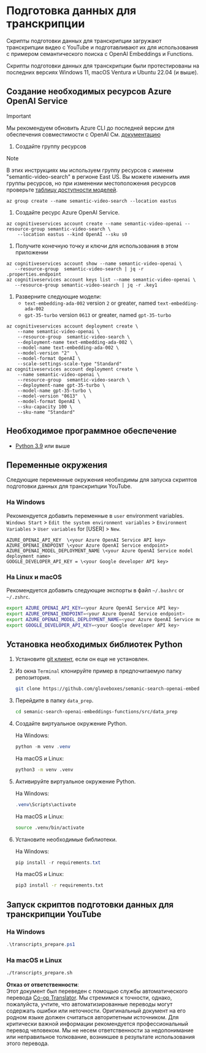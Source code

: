 <!--
CO_OP_TRANSLATOR_METADATA:
{
  "original_hash": "0d69f2d5814a698d3de5d0235940b5ae",
  "translation_date": "2025-05-19T18:46:18+00:00",
  "source_file": "08-building-search-applications/scripts/README.md",
  "language_code": "ru"
}
-->
# Подготовка данных для транскрипции

Скрипты подготовки данных для транскрипции загружают транскрипции видео с YouTube и подготавливают их для использования с примером семантического поиска с OpenAI Embeddings и Functions.

Скрипты подготовки данных для транскрипции были протестированы на последних версиях Windows 11, macOS Ventura и Ubuntu 22.04 (и выше).

## Создание необходимых ресурсов Azure OpenAI Service

> [!IMPORTANT]
> Мы рекомендуем обновить Azure CLI до последней версии для обеспечения совместимости с OpenAI
> См. [документацию](https://learn.microsoft.com/cli/azure/update-azure-cli?WT.mc_id=academic-105485-koreyst)

1. Создайте группу ресурсов

> [!NOTE]
> В этих инструкциях мы используем группу ресурсов с именем "semantic-video-search" в регионе East US.
> Вы можете изменить имя группы ресурсов, но при изменении местоположения ресурсов
> проверьте [таблицу доступности моделей](https://aka.ms/oai/models?WT.mc_id=academic-105485-koreyst).

```console
az group create --name semantic-video-search --location eastus
```

1. Создайте ресурс Azure OpenAI Service.

```console
az cognitiveservices account create --name semantic-video-openai --resource-group semantic-video-search \
    --location eastus --kind OpenAI --sku s0
```

1. Получите конечную точку и ключи для использования в этом приложении

```console
az cognitiveservices account show --name semantic-video-openai \
   --resource-group  semantic-video-search | jq -r .properties.endpoint
az cognitiveservices account keys list --name semantic-video-openai \
   --resource-group semantic-video-search | jq -r .key1
```

1. Разверните следующие модели:
   - `text-embedding-ada-002` version `2` or greater, named `text-embedding-ada-002`
   - `gpt-35-turbo` version `0613` or greater, named `gpt-35-turbo`

```console
az cognitiveservices account deployment create \
    --name semantic-video-openai \
    --resource-group  semantic-video-search \
    --deployment-name text-embedding-ada-002 \
    --model-name text-embedding-ada-002 \
    --model-version "2"  \
    --model-format OpenAI \
    --scale-settings-scale-type "Standard"
az cognitiveservices account deployment create \
    --name semantic-video-openai \
    --resource-group  semantic-video-search \
    --deployment-name gpt-35-turbo \
    --model-name gpt-35-turbo \
    --model-version "0613"  \
    --model-format OpenAI \
    --sku-capacity 100 \
    --sku-name "Standard"
```

## Необходимое программное обеспечение

- [Python 3.9](https://www.python.org/downloads/?WT.mc_id=academic-105485-koreyst) или выше

## Переменные окружения

Следующие переменные окружения необходимы для запуска скриптов подготовки данных для транскрипции YouTube.

### На Windows

Рекомендуется добавить переменные в `user` environment variables.
`Windows Start` > `Edit the system environment variables` > `Environment Variables` > `User variables` for [USER] > `New`.

```text
AZURE_OPENAI_API_KEY  \<your Azure OpenAI Service API key>
AZURE_OPENAI_ENDPOINT \<your Azure OpenAI Service endpoint>
AZURE_OPENAI_MODEL_DEPLOYMENT_NAME \<your Azure OpenAI Service model deployment name>
GOOGLE_DEVELOPER_API_KEY = \<your Google developer API key>
```

### На Linux и macOS

Рекомендуется добавить следующие экспорты в файл `~/.bashrc` or `~/.zshrc`.

```bash
export AZURE_OPENAI_API_KEY=<your Azure OpenAI Service API key>
export AZURE_OPENAI_ENDPOINT=<your Azure OpenAI Service endpoint>
export AZURE_OPENAI_MODEL_DEPLOYMENT_NAME=<your Azure OpenAI Service model deployment name>
export GOOGLE_DEVELOPER_API_KEY=<your Google developer API key>
```

## Установка необходимых библиотек Python

1. Установите [git клиент](https://git-scm.com/downloads?WT.mc_id=academic-105485-koreyst), если он еще не установлен.
1. Из окна `Terminal` клонируйте пример в предпочитаемую папку репозитория.

    ```bash
    git clone https://github.com/gloveboxes/semanic-search-openai-embeddings-functions.git
    ```

1. Перейдите в папку `data_prep`.

   ```bash
   cd semanic-search-openai-embeddings-functions/src/data_prep
   ```

1. Создайте виртуальное окружение Python.

    На Windows:

    ```powershell
    python -m venv .venv
    ```

    На macOS и Linux:

    ```bash
    python3 -m venv .venv
    ```

1. Активируйте виртуальное окружение Python.

   На Windows:

   ```powershell
   .venv\Scripts\activate
   ```

   На macOS и Linux:

   ```bash
   source .venv/bin/activate
   ```

1. Установите необходимые библиотеки.

   На Windows:

   ```powershell
   pip install -r requirements.txt
   ```

   На macOS и Linux:

   ```bash
   pip3 install -r requirements.txt
   ```

## Запуск скриптов подготовки данных для транскрипции YouTube

### На Windows

```powershell
.\transcripts_prepare.ps1
```

### На macOS и Linux

```bash
./transcripts_prepare.sh
```

**Отказ от ответственности**:  
Этот документ был переведен с помощью службы автоматического перевода [Co-op Translator](https://github.com/Azure/co-op-translator). Мы стремимся к точности, однако, пожалуйста, учтите, что автоматизированные переводы могут содержать ошибки или неточности. Оригинальный документ на его родном языке должен считаться авторитетным источником. Для критически важной информации рекомендуется профессиональный перевод человеком. Мы не несем ответственности за недопонимание или неправильное толкование, возникшее в результате использования этого перевода.